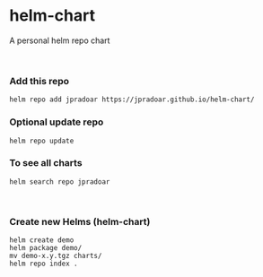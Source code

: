 # helm-chart
A personal helm repo chart

<br>

### Add this repo
	helm repo add jpradoar https://jpradoar.github.io/helm-chart/

### Optional update repo
	helm repo update

### To see all charts
	helm search repo jpradoar		


<br>

### Create new Helms  (helm-chart)
	helm create demo
	helm package demo/
	mv demo-x.y.tgz charts/
	helm repo index .
